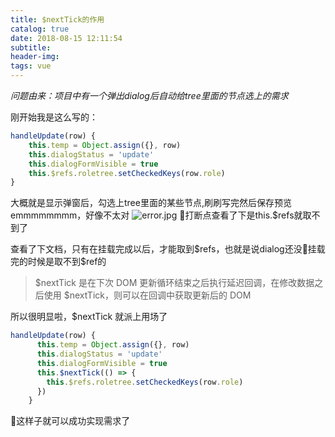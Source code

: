 ```yaml
---
title: $nextTick的作用
catalog: true
date: 2018-08-15 12:11:54
subtitle:
header-img:
tags: vue
---
```


*问题由来：项目中有一个弹出dialog后自动给tree里面的节点选上的需求*

刚开始我是这么写的：
```javascript
handleUpdate(row) {
    this.temp = Object.assign({}, row)
    this.dialogStatus = 'update'
    this.dialogFormVisible = true
    this.$refs.roletree.setCheckedKeys(row.role)
}
```
大概就是显示弹窗后，勾选上tree里面的某些节点,刷刷写完然后保存预览emmmmmmmm，好像不太对
![error.jpg](error.jpg)
打断点查看了下是this.$refs就取不到了

查看了下文档，只有在挂载完成以后，才能取到$refs，也就是说dialog还没挂载完的时候是取不到$ref的

>$nextTick 是在下次 DOM 更新循环结束之后执行延迟回调，在修改数据之后使用 $nextTick，则可以在回调中获取更新后的 DOM

所以很明显啦，$nextTick 就派上用场了

```javascript
handleUpdate(row) {
      this.temp = Object.assign({}, row)
      this.dialogStatus = 'update'
      this.dialogFormVisible = true
      this.$nextTick(() => {
        this.$refs.roletree.setCheckedKeys(row.role)
      })
    }
```
这样子就可以成功实现需求了
